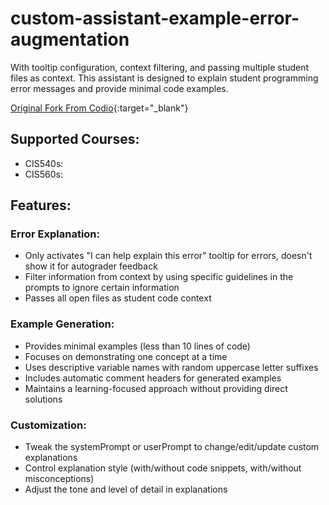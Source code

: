 # custom-assistant-example-error-augmentation
With tooltip configuration, context filtering, and passing multiple student files as context.
This assistant is designed to explain student programming error messages and provide minimal code examples.

[Original Fork From Codio](https://github.com/codio-extensions/custom-assistant-example-error-augmentation){:target="_blank"}

## Supported Courses:
- CIS540s: 
- CIS560s: 

## Features:

### Error Explanation:
- Only activates "I can help explain this error" tooltip for errors, doesn't show it for autograder feedback
- Filter information from context by using specific guidelines in the prompts to ignore certain information
- Passes all open files as student code context

### Example Generation:
- Provides minimal examples (less than 10 lines of code)
- Focuses on demonstrating one concept at a time
- Uses descriptive variable names with random uppercase letter suffixes
- Includes automatic comment headers for generated examples
- Maintains a learning-focused approach without providing direct solutions

### Customization:
- Tweak the systemPrompt or userPrompt to change/edit/update custom explanations
- Control explanation style (with/without code snippets, with/without misconceptions)
- Adjust the tone and level of detail in explanations

